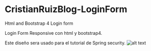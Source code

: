 # CristianRuizBlog-LoginForm
Html and Bootstrap 4 Login form

Login Form Responsive con html y bootstrap4.


Este diseño sera usado para el tutorial de Spring security.
![alt text](https://i.pinimg.com/564x/a9/a6/85/a9a685cd45bb4e3d2002327bf288bbba.jpg)
